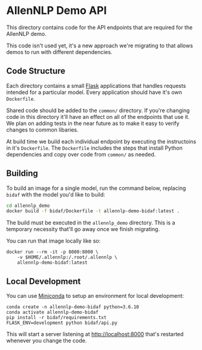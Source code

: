 # AllenNLP Demo API

This directory contains code for the API endpoints that are required for the
AllenNLP demo.

This code isn't used yet, it's a new approach we're migrating to that allows
demos to run with different dependencies.

## Code Structure

Each directory contains a small [Flask](https://flask.palletsprojects.com/en/1.1.x/)
applications that handles requests intended for a particular model. Every
application should have it's own `Dockerfile`.

Shared code should be added to the `common/` directory. If you're changing
code in this directory it'll have an effect on all of the endpoints that
use it. We plan on adding tests in the near future as to make it easy to verify
changes to common libaries.

At build time we build each individual endpoint by executing the instructoins
in it's `Dockerfile`. The `Dockerfile` includes the steps that install Python
dependencies and copy over code from `common/` as needed.

## Building

To build an image for a single model, run the command below, replacing `bidaf`
with the model you'd like to build:

```bash
cd allennlp_demo
docker build -f bidaf/Dockerfile -t allennlp-demo-bidaf:latest .
```

The build must be executed in the `allennlp_demo` directory. This is a temporary
necessity that'll go away once we finish migrating.

You can run that image locally like so:

```
docker run --rm -it -p 8000:8000 \
    -v $HOME/.allennlp:/.root/.allennlp \
    allennlp-demo-bidaf:latest
```

## Local Development

You can use [Miniconda](https://docs.conda.io/en/latest/miniconda.html) to
setup an environment for local development:

```
conda create -n allennlp-demo-bidaf python=3.6.10
conda activate allennlp-demo-bidaf
pip install -r bidaf/requirements.txt
FLASK_ENV=development python bidaf/api.py
```

This will start a server listening at [http://localhost:8000](http://localhost:8000)
that's restarted whenever you change the code.
